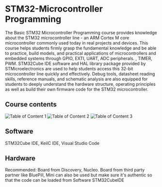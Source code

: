# STM32-Microcontroller Programming
The Basic STM32 Microcontroller Programming course provides knowledge about the STM32 microcontroller line - an ARM Cortex M core microcontroller commonly used today in real projects and devices. This course helps students firmly grasp the fundamental knowledge and be able to practice, build models, and practical applications of microcontrollers and embedded systems through GPIO, EXTI, UART, ADC peripherals. , TIMER, PWM. STM32Cube IDE software and HAL library package provided by STMicroelectronics are used to help students access this 32-bit microcontroller line quickly and effectively. Debug tools, datasheet reading skills, reference manuals, and schematic analysis are also equipped for students to deeply understand the hardware structure, operating principles as well as build their own firmware code for the STM32 microcontroller.

## Course contents
![Table of Content 1](https://github.com/giangnamtud/STM32/assets/165153939/cb9627bd-fd45-4d0e-9d50-af4ece7fec6f)
![Table of Content 2](https://github.com/giangnamtud/STM32/assets/165153939/59a298ed-1a59-45b5-94a7-ea0cc9b1a86b)
![Table of Content 3](https://github.com/giangnamtud/STM32/assets/165153939/b6aa13ce-b670-4375-bf2d-0fa528f9bf4e)

## Software
STM32Cube IDE, KeilC IDE, Visual Studio Code

## Hardware
Recommended: Board from Discovery, Nucleo. Board from third party partner like BluePill, Mini can also be used but make sure it's authentic so that the code can be loaded from Software STM32CubeIDE




